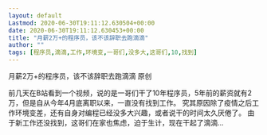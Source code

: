 ```yaml
---
layout: default
Lastmod: 2020-06-30T19:11:12.630504+00:00
date: 2020-06-30T19:11:12.630453+00:00
title: "月薪2万+的程序员，该不该辞职去跑滴滴"
author: ""
tags: [程序员,滴滴,工作,环境变,一哥们,没多大,这哥们,10,找到]
---
```


月薪2万+的程序员，该不该辞职去跑滴滴 原创

前几天在B站看到一个视频，说的是一哥们干了10年程序员，5年前的薪资就有2万，但是自从今年4月底离职以来，一直没有找到工作。 究其原因除了疫情之后工作环境变差，还有自身对编程已经没多大兴趣，或者说干的时间太久厌倦了。 由于新工作还没找到，这哥们在家也焦虑，迫于生计，现在干起了滴滴...

